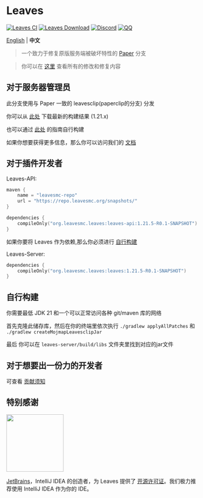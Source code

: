 Leaves
===========

[![Leaves CI](https://github.com/LeavesMC/Leaves/actions/workflows/build.yml/badge.svg)](https://github.com/LeavesMC/Leaves/actions/workflows/leaves.yml)
[![Leaves Download](https://img.shields.io/github/downloads/LeavesMC/Leaves/total?color=0&logo=github)](https://github.com/LeavesMC/Leaves/releases/latest)
[![Discord](https://badgen.net/discord/online-members/5hgtU72w33?icon=discord&label=Discord&list=what)](https://discord.gg/5hgtU72w33)
[![QQ](https://img.shields.io/badge/QQ_Unofficial-815857713-blue)](http://qm.qq.com/cgi-bin/qm/qr?_wv=1027&k=nisbmnCFeEJCcYWBQ10th4Fu99XWklH4&authKey=8VlUxSdrFCIwmIpxFQIGR8%2BXvIQ2II%2Bx2JfxuQ8amr9UKgINh%2BdXjudQfc%2FIeTO5&noverify=0&group_code=815857713)

[English](README.md) | **中文**

> 一个致力于修复原版服务端被破坏特性的 [Paper](https://github.com/PaperMC/Paper) 分支

> 你可以在 [这里](https://docs.leavesmc.org/zh_Hans/leaves/reference/configuration) 查看所有的修改和修复内容

## 对于服务器管理员
此分支使用与 Paper 一致的 leavesclip(paperclip的分支) 分发

你可以从 [此处](https://github.com/LeavesMC/Leaves/releases/latest) 下载最新的构建结果 (1.21.x)

也可以通过 [此处](#自行构建) 的指南自行构建

如果你想要获得更多信息，那么你可以访问我们的 [文档](https://docs.leavesmc.org/zh_Hans/leaves/guides/getting-started)

## 对于插件开发者
Leaves-API:
```kotlin
maven {
    name = "leavesmc-repo"
    url = "https://repo.leavesmc.org/snapshots/"
}

dependencies {
    compileOnly("org.leavesmc.leaves:leaves-api:1.21.5-R0.1-SNAPSHOT")
}
 ```

如果你要将 Leaves 作为依赖,那么你必须进行 [自行构建](#自行构建)

Leaves-Server:
```kotlin
dependencies {
    compileOnly("org.leavesmc.leaves:leaves:1.21.5-R0.1-SNAPSHOT")
}
 ```

## 自行构建

你需要最低 JDK 21 和一个可以正常访问各种 git/maven 库的网络

首先克隆此储存库，然后在你的终端里依次执行 `./gradlew applyAllPatches` 和 `./gradlew createMojmapLeavesclipJar`

最后 你可以在 `leaves-server/build/libs` 文件夹里找到对应的jar文件

## 对于想要出一份力的开发者

可查看 [贡献须知](docs/CONTRIBUTING_cn.md)

## 特别感谢

[<img src="https://user-images.githubusercontent.com/21148213/121807008-8ffc6700-cc52-11eb-96a7-2f6f260f8fda.png" alt="" width="150">](https://www.jetbrains.com)

[JetBrains](https://www.jetbrains.com/)，IntelliJ IDEA 的创造者，为 Leaves 提供了 [开源许可证](https://www.jetbrains.com/opensource/)。我们极力推荐使用 IntelliJ IDEA 作为你的 IDE。
